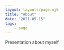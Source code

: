 ```yaml
---
layout: layouts/page.njk
title: "About"
date: "2021-05-15"
tags:
    - page
---
```

Presentation about myself